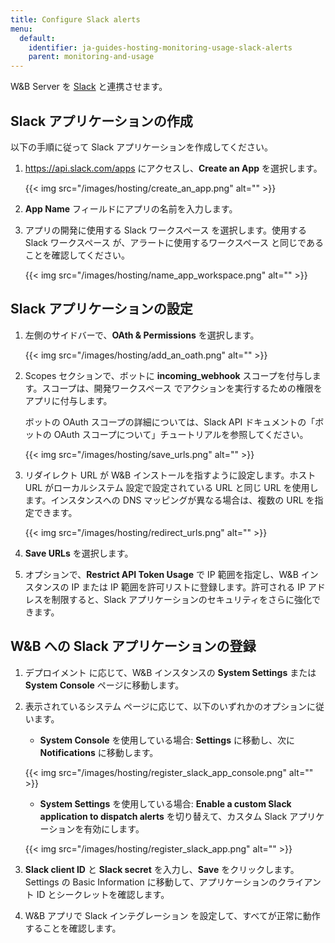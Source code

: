 ```yaml
---
title: Configure Slack alerts
menu:
  default:
    identifier: ja-guides-hosting-monitoring-usage-slack-alerts
    parent: monitoring-and-usage
---
```


W&B Server を [Slack](https://slack.com/) と連携させます。

## Slack アプリケーションの作成

以下の手順に従って Slack アプリケーションを作成してください。

1.  https://api.slack.com/apps にアクセスし、**Create an App** を選択します。

    {{< img src="/images/hosting/create_an_app.png" alt="" >}}

2.  **App Name** フィールドにアプリの名前を入力します。
3.  アプリの開発に使用する Slack ワークスペース を選択します。使用する Slack ワークスペース が、アラートに使用するワークスペース と同じであることを確認してください。

    {{< img src="/images/hosting/name_app_workspace.png" alt="" >}}

## Slack アプリケーションの設定

1.  左側のサイドバーで、**OAth & Permissions** を選択します。

    {{< img src="/images/hosting/add_an_oath.png" alt="" >}}

2.  Scopes セクションで、ボットに **incoming_webhook** スコープを付与します。スコープは、開発ワークスペース でアクションを実行するための権限をアプリに付与します。

    ボットの OAuth スコープの詳細については、Slack API ドキュメントの「ボットの OAuth スコープについて」チュートリアルを参照してください。

    {{< img src="/images/hosting/save_urls.png" alt="" >}}

3.  リダイレクト URL が W&B インストールを指すように設定します。ホスト URL がローカルシステム 設定で設定されている URL と同じ URL を使用します。インスタンスへの DNS マッピングが異なる場合は、複数の URL を指定できます。

    {{< img src="/images/hosting/redirect_urls.png" alt="" >}}

4.  **Save URLs** を選択します。
5.  オプションで、**Restrict API Token Usage** で IP 範囲を指定し、W&B インスタンスの IP または IP 範囲を許可リストに登録します。許可される IP アドレスを制限すると、Slack アプリケーションのセキュリティをさらに強化できます。

## W&B への Slack アプリケーションの登録

1.  デプロイメント に応じて、W&B インスタンスの **System Settings** または **System Console** ページに移動します。

2.  表示されているシステム ページに応じて、以下のいずれかのオプションに従います。

    -   **System Console** を使用している場合: **Settings** に移動し、次に **Notifications** に移動します。

      {{< img src="/images/hosting/register_slack_app_console.png" alt="" >}}

    -   **System Settings** を使用している場合: **Enable a custom Slack application to dispatch alerts** を切り替えて、カスタム Slack アプリケーションを有効にします。

      {{< img src="/images/hosting/register_slack_app.png" alt="" >}}

3.  **Slack client ID** と **Slack secret** を入力し、**Save** をクリックします。Settings の Basic Information に移動して、アプリケーションのクライアント ID とシークレットを確認します。

4.  W&B アプリで Slack インテグレーション を設定して、すべてが正常に動作することを確認します。
